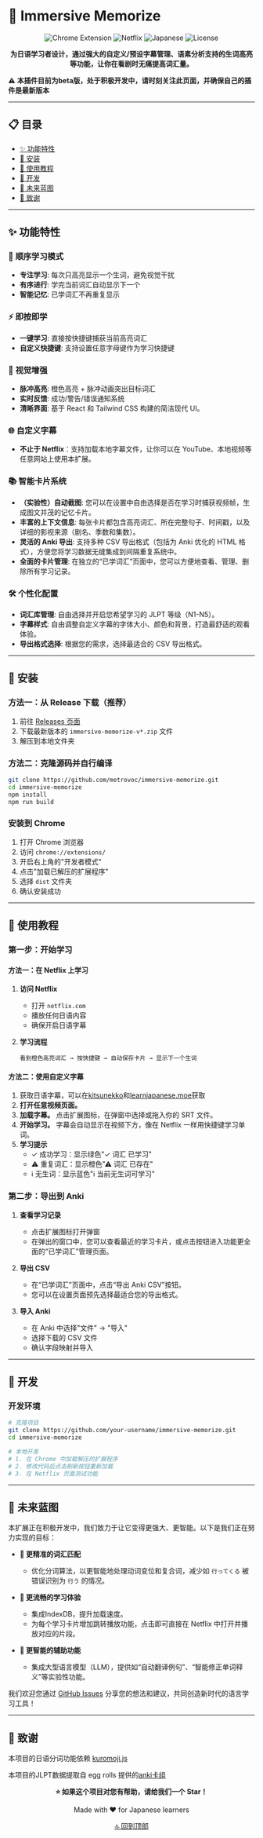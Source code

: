 # 🎯 Immersive Memorize

<div align="center">

![Chrome Extension](https://img.shields.io/badge/Chrome-Extension-4285F4?style=for-the-badge&logo=googlechrome&logoColor=white)
![Netflix](https://img.shields.io/badge/Netflix-Compatible-E50914?style=for-the-badge&logo=netflix&logoColor=white)
![Japanese](https://img.shields.io/badge/Language-Japanese-FF6B6B?style=for-the-badge)
![License](https://img.shields.io/badge/License-MIT-00D9FF?style=for-the-badge)

**为日语学习者设计，通过强大的自定义/预设字幕管理、语素分析支持的生词高亮等功能，让你在看剧时无痛提高词汇量。**

</div>

⚠️ **本插件目前为beta版，处于积极开发中，请时刻关注此页面，并确保自己的插件是最新版本**

---

## 📋 目录

- [✨ 功能特性](#-功能特性)
- [🚀 安装](#-安装)
- [📖 使用教程](#-使用教程)
- [🔧 开发](#-开发)
- [📅 未来蓝图](#-未来蓝图)
- [🙏 致谢](#-致谢)

---

## ✨ 功能特性

### 🎯 **顺序学习模式**

- **专注学习**: 每次只高亮显示一个生词，避免视觉干扰
- **有序进行**: 学完当前词汇自动显示下一个
- **智能记忆**: 已学词汇不再重复显示

### ⚡ **即按即学**

- **一键学习**: 直接按快捷键捕获当前高亮词汇
- **自定义快捷键**: 支持设置任意字母键作为学习快捷键

### 🎨 **视觉增强**

- **脉冲高亮**: 橙色高亮 + 脉冲动画突出目标词汇
- **实时反馈**: 成功/警告/错误通知系统
- **清晰界面**: 基于 React 和 Tailwind CSS 构建的简洁现代 UI。

### 🌐 **自定义字幕**

- **不止于 Netflix**：支持加载本地字幕文件，让你可以在 YouTube、本地视频等任意网站上使用本扩展。

### 📚 **智能卡片系统**

- **（实验性）自动截图**: 您可以在设置中自由选择是否在学习时捕获视频帧，生成图文并茂的记忆卡片。
- **丰富的上下文信息**: 每张卡片都包含高亮词汇、所在完整句子、时间戳，以及详细的影视来源（剧名、季数和集数）。
- **灵活的 Anki 导出**: 支持多种 CSV 导出格式（包括为 Anki 优化的 HTML 格式），方便您将学习数据无缝集成到间隔重复系统中。
- **全面的卡片管理**: 在独立的“已学词汇”页面中，您可以方便地查看、管理、删除所有学习记录。

### 🛠️ **个性化配置**

- **词汇库管理**: 自由选择并开启您希望学习的 JLPT 等级（N1-N5）。
- **字幕样式**: 自由调整自定义字幕的字体大小、颜色和背景，打造最舒适的观看体验。
- **导出格式选择**: 根据您的需求，选择最适合的 CSV 导出格式。

---

## 🚀 安装

### 方法一：从 Release 下载（推荐）

1. 前往 [Releases 页面](https://github.com/metrovoc/immersive-memorize/releases)
2. 下载最新版本的 `immersive-memorize-v*.zip` 文件
3. 解压到本地文件夹

### 方法二：克隆源码并自行编译

```bash
git clone https://github.com/metrovoc/immersive-memorize.git
cd immersive-memorize
npm install
npm run build
```

### 安装到 Chrome

1. 打开 Chrome 浏览器
2. 访问 `chrome://extensions/`
3. 开启右上角的"开发者模式"
4. 点击"加载已解压的扩展程序"
5. 选择 `dist` 文件夹
6. 确认安装成功

---

## 📖 使用教程

### 第一步：开始学习

#### **方法一：在 Netflix 上学习**

1. **访问 Netflix**
   - 打开 `netflix.com`
   - 播放任何日语内容
   - 确保开启日语字幕

2. **学习流程**

   ```
   看到橙色高亮词汇 → 按快捷键 → 自动保存卡片 → 显示下一个生词
   ```

#### **方法二：使用自定义字幕**

1. 获取日语字幕，可以在[kitsunekko](https://kitsunekko.net/)和[learnjapanese.moe](https://learnjapanese.moe/kitsubackup.html#/ja)获取
2. **打开任意视频页面。**
3. **加载字幕。** 点击扩展图标，在弹窗中选择或拖入你的 SRT 文件。
4. **开始学习。** 字幕会自动显示在视频下方，像在 Netflix 一样用快捷键学习单词。
5. **学习提示**
   - ✓ 成功学习：显示绿色"✓ 词汇 已学习"
   - ⚠ 重复词汇：显示橙色"⚠ 词汇 已存在"
   - ℹ 无生词：显示蓝色"ℹ 当前无生词可学习"

### 第二步：导出到 Anki

1. **查看学习记录**
   - 点击扩展图标打开弹窗
   - 在弹出的窗口中，您可以查看最近的学习卡片，或点击按钮进入功能更全面的“已学词汇”管理页面。

2. **导出 CSV**
   - 在“已学词汇”页面中，点击“导出 Anki CSV”按钮。
   - 您可以在设置页面预先选择最适合您的导出格式。

3. **导入 Anki**
   - 在 Anki 中选择"文件" → "导入"
   - 选择下载的 CSV 文件
   - 确认字段映射并导入

---

## 🔧 开发

### 开发环境

```bash
# 克隆项目
git clone https://github.com/your-username/immersive-memorize.git
cd immersive-memorize

# 本地开发
# 1. 在 Chrome 中加载解压的扩展程序
# 2. 修改代码后点击刷新按钮重新加载
# 3. 在 Netflix 页面测试功能
```

---

## 📅 未来蓝图

本扩展正在积极开发中，我们致力于让它变得更强大、更智能。以下是我们正在努力实现的目标：

- **🎯 更精准的词汇匹配**
  - 优化分词算法，以更智能地处理动词变位和复合词，减少如 `行ってくる` 被错误识别为 `行う` 的情况。

- **🚀 更流畅的学习体验**
  - 集成IndexDB，提升加载速度。
  - 为每个学习卡片增加跳转播放功能，点击即可直接在 Netflix 中打开并播放对应的片段。

- **🧠 更智能的辅助功能**
  - 集成大型语言模型（LLM），提供如“自动翻译例句”、“智能修正单词释义”等实验性功能。

我们欢迎您通过 [GitHub Issues](https://github.com/metrovoc/immersive-memorize/issues) 分享您的想法和建议，共同创造新时代的语言学习工具！

---

## 🙏 致谢

本项目的日语分词功能依赖 [kuromoji.js](https://github.com/patdx/kuromoji.js)

本项目的JLPT数据提取自 egg rolls 提供的[anki卡组](https://github.com/5mdld/anki-jlpt-decks)

<div align="center">

**⭐ 如果这个项目对您有帮助，请给我们一个 Star！**

Made with ❤️ for Japanese learners

[🔝 回到顶部](#-immersive-memorize)

</div>
